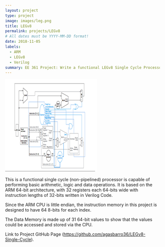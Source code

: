 ```yaml
---
layout: project
type: project
image: images/leg.png
title: LEGv8
permalink: projects/LEGv8
# All dates must be YYYY-MM-DD format!
date: 2018-11-05
labels:
  - ARM
  - LEGv8
  - Verilog
summary: EE 361 Project: Write a functional LEGv8 Single Cycle Processor in Verilog Code.
---
```


<div class="ui small rounded images">
  <img class="ui image" src="../images/leg.png">
 
</div>

This is a functional single cycle (non-pipelined) processor is capable of performing basic arithmetic, logic and data operations. It is based on the ARM 64-bit architecture, with 32 registers each 64-bits wide with instruction lengths of 32-bits written in Verilog Code. 

Since the ARM CPU is little endian, the instruction memory in this project is designed to have 64 8-bits for each index. 

The Data Memory is made up of 31 64-bit values to show that the values could be accessed and stored via the CPU. 

Link to Project GitHub Page (https://github.com/agasbarro36/LEGv8-Single-Cycle).



